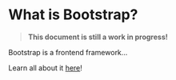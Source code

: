 What is Bootstrap?
==================

> **This document is still a work in progress!**

Bootstrap is a frontend framework...

Learn all about it [here](http://getbootstrap.com/)!
